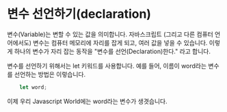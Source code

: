 # 변수 선언하기(declaration)

변수(Variable)는 변할 수 있는 값을 의미합니다. 자바스크립트 (그리고 다른 컴퓨터 언어에서도) 변수는 컴퓨터 메모리에 자리를 잡게 되고, 여러 값을 넣을 수 있습니다. 이렇게 하나의 변수가 자리 잡는 동작을 "변수를 선언(Declaration)한다." 라고 합니다.

변수를 선언하기 위해서는 let 키워드를 사용합니다. 예를 들어, 이름이 word라는 변수를 선언하는 방법은 이렇습니다.

```js
    let word;
```    

이제 우리 Javascript World에는 word라는 변수가 생겻습니다.